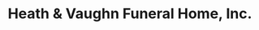 ---
title: "Heath & Vaughn Funeral Home, Inc."
url: /champaign/heath-and-vaughn-funeral-home-inc/
shop: funeral directors
---